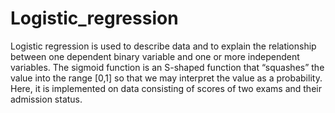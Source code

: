 # Logistic_regression
 Logistic regression is used to describe data and to explain the relationship between one dependent binary variable and one or more independent variables. The sigmoid function is an S-shaped function that “squashes” the value into the range [0,1] so that we may interpret the value as a probability. Here, it is implemented on data consisting of scores of two exams and their admission status. 
